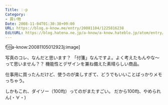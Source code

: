 ```yaml
---
Title: :-p
Category:
- 買い物
Date: 2008-11-04T01:30:38+09:00
URL: https://blog.a-know.me/entry/20081104/1225816238
EditURL: https://blog.hatena.ne.jp/a-know/a-know.hateblo.jp/atom/entry/12921228815727980176
---
```



f:id:a-know:20081105012923j:image]

写真のコレ、なんだと思います？ 
「付箋」なんですよ。よく考えたもんやな〜って思いません？？
機能性とデザインを兼ね備えた素晴らしい商品。 


仕事用に買ったんだけど、使うのが楽しすぎて、どうでもいいことばっかりメモっちゃう。 


しかもこれ、ダイソー（100均）ってのがまたすごい。 
だから100均、やめられん(・∀・)


<script src="https://moshi-moshi.moshimo.works/moshimoshi/a_know_blog/20081104-1225816238?title=:-p"></script>
